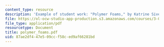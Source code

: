 ```yaml
---
content_type: resource
description: 'Example of student work: "Polymer Foams," by Katrine Sivertsen'
file: https://ol-ocw-studio-app-production.s3.amazonaws.com/courses/3-063-polymer-physics-spring-2007/87ae2df447e509ccf58ced9af66281bd_polymer_foams.pdf
file_type: application/pdf
resourcetype: Document
title: polymer_foams.pdf
uid: 87ae2df4-47e5-09cc-f58c-ed9af66281bd
---
```

